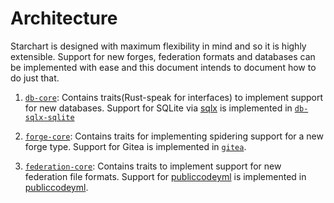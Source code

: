 # Architecture

Starchart is designed with maximum flexibility in mind and so it is
highly extensible. Support for new forges, federation formats and
databases can be implemented with ease and this document intends to
document how to do just that.

1. [`db-core`](../db/db-core): Contains traits(Rust-speak for
   interfaces) to implement support for new databases. Support for
   SQLite via [sqlx](https://crates.io/crates/sqlx) is implemented in
   [`db-sqlx-sqlite`](../db/db-sqlx-sqlite)

2. [`forge-core`](../forge/forge-core): Contains traits for implementing
   spidering support for a new forge type. Support for Gitea is
   implemented in [`gitea`](../forge/forge-core).

3. [`federation-core`](../federate/federate-core): Contains traits to
   implement support for new federation file formats. Support for
   [publiccodeyml](https://yml.publiccode.tools/) is implemented in
   [publiccodeyml](../federate/publiccodeyml).
